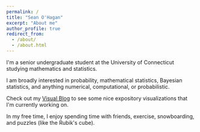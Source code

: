 ```yaml
---
permalink: /
title: "Sean O'Hagan"
excerpt: "About me"
author_profile: true
redirect_from: 
  - /about/
  - /about.html
---
```


I'm a senior undergraduate student at the University of Connecticut studying mathematics and statistics.

I am broadly interested in probability, mathematical statistics, Bayesian statistics, and anything numerical, computational, or probabilistic.

Check out my [Visual Blog](/blog/) to see some nice expository visualizations that I'm currently working on.

In my free time, I enjoy spending time with friends, exercise, snowboarding, and puzzles (like the Rubik's cube).